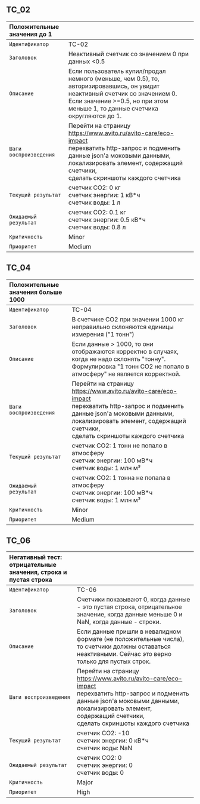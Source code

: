 
## TC_02
| **Положительные значения до 1** |                                                                                                                                                                                                                                                                                                                                                                        |
|:--------------------------------|:-----------------------------------------------------------------------------------------------------------------------------------------------------------------------------------------------------------------------------------------------------------------------------------------------------------------------------------------------------------------------|
| `Идентификатор`                 | TC-02                                                                                                                                                                                                                                                                                                                                                                  |
| `Заголовок`                     | Неактивный счетчик со значением 0 при данных <0.5                                                                                                                                                                                                                                                                                                                      |
| `Описание`                      | Если пользователь купил/продал немного (меньше, чем 0.5), то, авторизировавшись, он увидит неактивный счетчик со значением 0. Если значение >=0.5, но при этом меньше 1, то данные счетчика округляются до 1.                                                                                                                                                          |
| `Шаги воспроизведения`          | Перейти на страницу https://www.avito.ru/avito-care/eco-impact<br/>перехватить http-запрос и подменить данные json'а моковыми данными,<br/>локализировать элемент, содержащий счетчики,<br/>сделать скриншоты каждого счетчика                                                                                                                                         |
| `Текущий результат`             | счетчик CO2: 0 кг<br/>счетчик энергии: 1 кВ*ч<br/>счетчик воды: 1 л                                                                                                                                                                                                                                                                                                    |
| `Ожидаемый результат`           | счетчик CO2: 0.1 кг<br/>счетчик энергии: 0.5 кВ*ч<br/>счетчик воды: 0.8 л                                                                                                                                                                                                                                                                                              |
| `Критичность`                   | Minor                                                                                                                                                                                                                                                                                                                                                                  |
| `Приоритет`                     | Medium                                                                                                                                                                                                                                                                                                                                                                 |

## TC_04
| **Положительные значения больше 1000** |                                                                                                                                                                                                                                |
|:---------------------------------------|:-------------------------------------------------------------------------------------------------------------------------------------------------------------------------------------------------------------------------------|
| `Идентификатор`                        | TC-04                                                                                                                                                                                                                          |
| `Заголовок`                            | В счетчике CO2 при значении 1000 кг неправильно склоняются единицы измерения ("1 тонн")                                                                                                                                        |
| `Описание`                             | Если данные > 1000, то они отображаются корректно в случаях, когда не надо склонять "тонну". Формулировка "1 тонн CO2 не попало в атмосферу" не является корректной.                                                           |
| `Шаги воспроизведения`                 | Перейти на страницу https://www.avito.ru/avito-care/eco-impact<br/>перехватить http-запрос и подменить данные json'а моковыми данными,<br/>локализировать элемент, содержащий счетчики,<br/>сделать скриншоты каждого счетчика |
| `Текущий результат`                    | счетчик CO2: 1 тонн не попало в атмосферу<br/>счетчик энергии: 100 мВ*ч<br/>счетчик воды: 1 млн м³                                                                                                                             |
| `Ожидаемый результат`                  | счетчик CO2: 1 тонна не попала в атмосферу<br/>счетчик энергии: 100 мВ*ч<br/>счетчик воды: 1 млн м³                                                                                                                            |
| `Критичность`                          | Minor                                                                                                                                                                                                                          |
| `Приоритет`                            | Medium                                                                                                                                                                                                                         |


## TC_06
| **Негативный тест: отрицательные значения, строка и пустая строка** |                                                                                                                                                                                                                                |
|:--------------------------------------------------------------------|:-------------------------------------------------------------------------------------------------------------------------------------------------------------------------------------------------------------------------------|
| `Идентификатор`                                                     | TC-06                                                                                                                                                                                                                          |
| `Заголовок`                                                         | Счетчики показывают 0, когда данные - это пустая строка, отрицательное значение, когда данные меньше 0 и NaN, когда данные - строки.                                                                                           |
| `Описание`                                                          | Если данные пришли в невалидном формате (не положительные числа), то счетчики должны оставаться неактивными. Сейчас это верно только для пустых строк.                                                                         |
| `Шаги воспроизведения`                                              | Перейти на страницу https://www.avito.ru/avito-care/eco-impact<br/>перехватить http-запрос и подменить данные json'а моковыми данными,<br/>локализировать элемент, содержащий счетчики,<br/>сделать скриншоты каждого счетчика |
| `Текущий результат`                                                 | счетчик CO2: -10<br/>счетчик энергии: 0 кВ*ч<br/>счетчик воды: NaN                                                                                                                                                             |
| `Ожидаемый результат`                                               | счетчик CO2: 0<br/>счетчик энергии: 0<br/>счетчик воды: 0                                                                                                                                                                      |
| `Критичность`                                                       | Major                                                                                                                                                                                                                          |
| `Приоритет`                                                         | High                                                                                                                                                                                                                           |